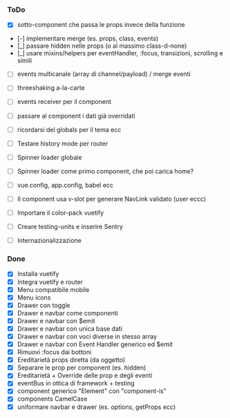 ### ToDo

- [x] sotto-component che passa le props invece della funzione
- [-] implementare merge (es. props, class, events)
- [_] passare hidden nelle props (o al massimo class-d-none)
- [_] usare mixins/helpers per eventHandler, :focus, transizioni, scrolling e simili
- [ ] events multicanale (array di channel/payload) / merge eventi
- [ ] threeshaking a-la-carte
- [ ] events receiver per il component
- [ ] passare al component i dati già overridati

- [ ] ricordarsi del globals per il tema ecc
- [ ] Testare history mode per router
- [ ] Spinner loader globale
- [ ] Spinner loader come primo component, che poi carica home?
- [ ] vue.config, app.config, babel ecc
- [ ] Il component usa v-slot per generare NavLink validato (user eccc)
- [ ] Importare il color-pack vuetify
- [ ] Creare testing-units e inserire Sentry
- [ ] Internazionalizzazione

### Done

- [x] Installa vuetify
- [x] Integra vuetify e router
- [x] Menu compatibile mobile
- [x] Menu icons
- [x] Drawer con toggle
- [x] Drawer e navbar come componenti
- [x] Drawer e navbar con $emit
- [x] Drawer e navbar con unica base dati
- [x] Drawer e navbar con voci diverse in stesso array
- [x] Drawer e navbar con Event Handler generico ed $emit
- [x] Rimuovi :focus dai bottoni
- [x] Ereditarietà props diretta (da oggetto)
- [x] Separare le prop per component (es. hidden)
- [x] Ereditarietà + Override delle prop e degli eventi
- [x] eventBus in ottica di framework + testing
- [x] component generico "Element" con "component-is"
- [x] components CamelCase
- [x] uniformare navbar e drawer (es. options, getProps ecc)